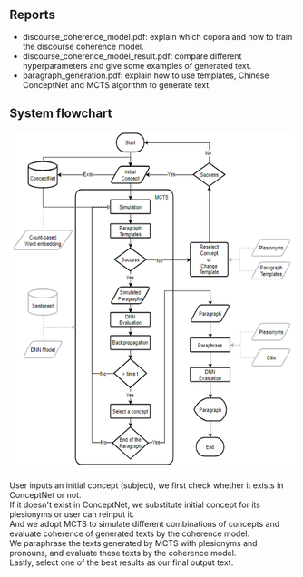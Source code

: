 ## Reports
- discourse_coherence_model.pdf: explain which copora and how to train the discourse coherence model.
- discourse_coherence_model_result.pdf: compare different hyperparameters and give some examples of generated text.
- paragraph_generation.pdf: explain how to use templates, Chinese ConceptNet and MCTS algorithm to generate text.

## System flowchart

<p align="center">
  <img width="600" height="600" src="./System_flowchart.png">
</p>

User inputs an initial concept (subject), we first check whether it exists in ConceptNet or not.  
If it doesn't exist in ConceptNet, we substitute initial concept for its plesionyms or user can reinput it.  
And we adopt MCTS to simulate different combinations of concepts and evaluate coherence of generated texts by the coherence model.  
We paraphrase the texts generated by MCTS with plesionyms and pronouns, and evaluate these texts by the coherence model.  
Lastly, select one of the best results as our final output text.
